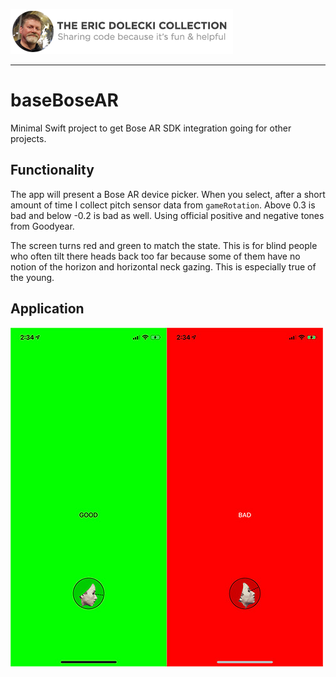 ![header](./ed-badge.png)

----

# baseBoseAR

Minimal Swift project to get Bose AR SDK integration going for other projects.

## Functionality

The app will present a Bose AR device picker. When you select, after a short amount of time I collect pitch sensor data from `gameRotation`. Above 0.3 is bad and below -0.2 is bad as well. Using official positive and negative tones from Goodyear. 

The screen turns red and green to match the state. This is for blind people who often tilt there heads back too far because some of them have no notion of the horizon and horizontal neck gazing. This is especially true of the young.

## Application

![app](./app.jpg)
